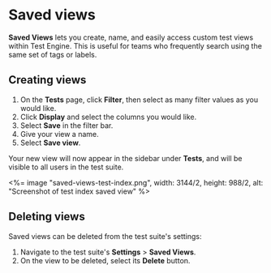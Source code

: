 # Saved views

**Saved Views** lets you create, name, and easily access custom test views within Test Engine. This is useful for teams who frequently search using the same set of tags or labels.

## Creating views

1. On the **Tests** page, click **Filter**, then select as many filter values as you would like.
1. Click **Display** and select the columns you would like.
1. Select **Save** in the filter bar.
1. Give your view a name.
1. Select **Save view**.

Your new view will now appear in the sidebar under **Tests**, and will be visible to all users in the test suite.

<%= image "saved-views-test-index.png", width: 3144/2, height: 988/2, alt: "Screenshot of test index saved view" %>

## Deleting views

Saved views can be deleted from the test suite's settings:

1. Navigate to the test suite's **Settings** > **Saved Views**.
1. On the view to be deleted, select its **Delete** button.
